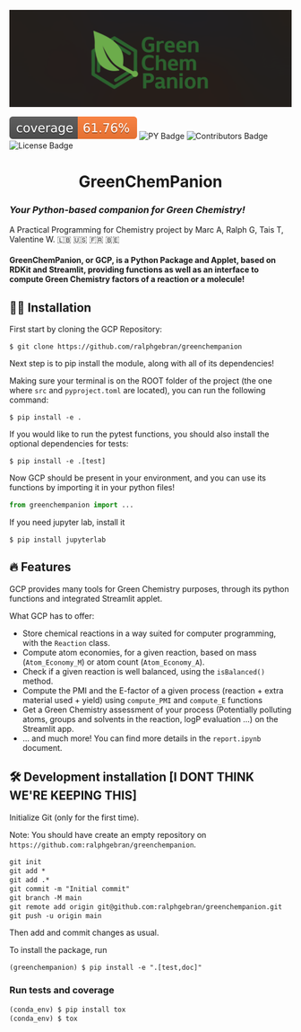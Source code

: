 ![Project Logo](assets/banner.png)

![Coverage Status](assets/coverage-badge.svg)
![PY Badge](https://img.shields.io/badge/Python-3.10-blue?logo=python&logoColor=orange)
![Contributors Badge](https://img.shields.io/badge/Contributors-4-white)
![License Badge](https://img.shields.io/badge/License-MIT-red)

<h1 align="center">
GreenChemPanion
</h1>

### *Your Python-based companion for Green Chemistry!*
A Practical Programming for Chemistry project by Marc A, Ralph G, Tais T, Valentine W. 🇱🇧 🇺🇸 🇫🇷 🇧🇪
<br>


#### **GreenChemPanion**, or **GCP**, is a Python Package and Applet, based on RDKit and Streamlit, providing functions as well as an interface to compute Green Chemistry factors of a reaction or a molecule!


## 👩‍💻 Installation

First start by cloning the GCP Repository:
```
$ git clone https://github.com/ralphgebran/greenchempanion
```

Next step is to pip install the module, along with all of its dependencies!

Making sure your terminal is on the ROOT folder of the project (the one where `src` and `pyproject.toml` are located), you can run the following command:
```
$ pip install -e .
```

If you would like to run the pytest functions, you should also install the optional dependencies for tests:
```
$ pip install -e .[test]
```

Now GCP should be present in your environment, and you can use its functions by importing it in your python files!
```python
from greenchempanion import ...
```

If you need jupyter lab, install it 

```
$ pip install jupyterlab
```

## 🔥 Features
GCP provides many tools for Green Chemistry purposes, through its python functions and integrated Streamlit applet.

What GCP has to offer:
- Store chemical reactions in a way suited for computer programming, with the `Reaction` class.
- Compute atom economies, for a given reaction, based on mass (`Atom_Economy_M`) or atom count (`Atom_Economy_A`).
- Check if a given reaction is well balanced, using the `isBalanced()` method.
- Compute the PMI and the E-factor of a given process (reaction + extra material used + yield) using `compute_PMI` and `compute_E` functions
- Get a Green Chemistry assessment of your process (Potentially polluting atoms, groups and solvents in the reaction, logP  evaluation ...) on the Streamlit app.
- ... and much more! You can find more details in the `report.ipynb` document.


## 🛠️ Development installation [I DONT THINK WE'RE KEEPING THIS]

Initialize Git (only for the first time). 

Note: You should have create an empty repository on `https://github.com:ralphgebran/greenchempanion`.

```
git init
git add * 
git add .*
git commit -m "Initial commit" 
git branch -M main
git remote add origin git@github.com:ralphgebran/greenchempanion.git 
git push -u origin main
```

Then add and commit changes as usual. 

To install the package, run

```
(greenchempanion) $ pip install -e ".[test,doc]"
```

### Run tests and coverage

```
(conda_env) $ pip install tox
(conda_env) $ tox
```
